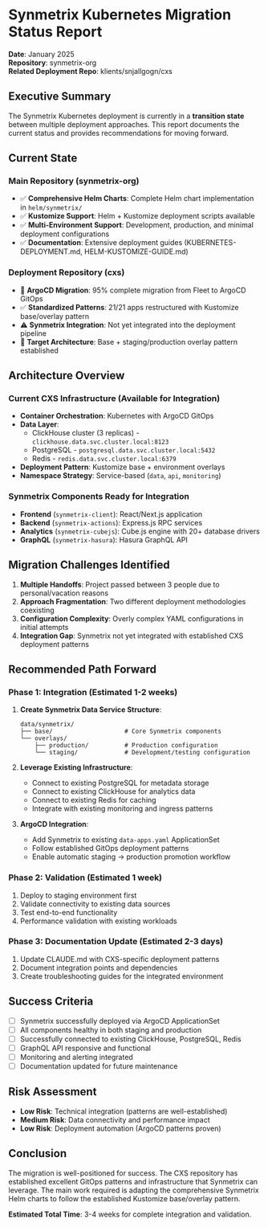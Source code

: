 # Synmetrix Kubernetes Migration Status Report

**Date**: January 2025  
**Repository**: synmetrix-org  
**Related Deployment Repo**: klients/snjallgogn/cxs  

## Executive Summary

The Synmetrix Kubernetes deployment is currently in a **transition state** between multiple deployment approaches. This report documents the current status and provides recommendations for moving forward.

## Current State

### Main Repository (synmetrix-org)
- ✅ **Comprehensive Helm Charts**: Complete Helm chart implementation in `helm/synmetrix/`
- ✅ **Kustomize Support**: Helm + Kustomize deployment scripts available
- ✅ **Multi-Environment Support**: Development, production, and minimal deployment configurations
- ✅ **Documentation**: Extensive deployment guides (KUBERNETES-DEPLOYMENT.md, HELM-KUSTOMIZE-GUIDE.md)

### Deployment Repository (cxs)
- 🔄 **ArgoCD Migration**: 95% complete migration from Fleet to ArgoCD GitOps
- ✅ **Standardized Patterns**: 21/21 apps restructured with Kustomize base/overlay pattern
- ⚠️ **Synmetrix Integration**: Not yet integrated into the deployment pipeline
- 🎯 **Target Architecture**: Base + staging/production overlay pattern established

## Architecture Overview

### Current CXS Infrastructure (Available for Integration)
- **Container Orchestration**: Kubernetes with ArgoCD GitOps
- **Data Layer**: 
  - ClickHouse cluster (3 replicas) - `clickhouse.data.svc.cluster.local:8123`
  - PostgreSQL - `postgresql.data.svc.cluster.local:5432`  
  - Redis - `redis.data.svc.cluster.local:6379`
- **Deployment Pattern**: Kustomize base + environment overlays
- **Namespace Strategy**: Service-based (`data`, `api`, `monitoring`)

### Synmetrix Components Ready for Integration
- **Frontend** (`synmetrix-client`): React/Next.js application  
- **Backend** (`synmetrix-actions`): Express.js RPC services
- **Analytics** (`synmetrix-cubejs`): Cube.js engine with 20+ database drivers
- **GraphQL** (`synmetrix-hasura`): Hasura GraphQL API

## Migration Challenges Identified

1. **Multiple Handoffs**: Project passed between 3 people due to personal/vacation reasons
2. **Approach Fragmentation**: Two different deployment methodologies coexisting
3. **Configuration Complexity**: Overly complex YAML configurations in initial attempts
4. **Integration Gap**: Synmetrix not yet integrated with established CXS deployment patterns

## Recommended Path Forward

### Phase 1: Integration (Estimated 1-2 weeks)
1. **Create Synmetrix Data Service Structure**:
   ```
   data/synmetrix/
   ├── base/                    # Core Synmetrix components
   └── overlays/
       ├── production/          # Production configuration
       └── staging/             # Development/testing configuration
   ```

2. **Leverage Existing Infrastructure**:
   - Connect to existing PostgreSQL for metadata storage
   - Connect to existing ClickHouse for analytics data  
   - Connect to existing Redis for caching
   - Integrate with existing monitoring and ingress patterns

3. **ArgoCD Integration**:
   - Add Synmetrix to existing `data-apps.yaml` ApplicationSet
   - Follow established GitOps deployment patterns
   - Enable automatic staging → production promotion workflow

### Phase 2: Validation (Estimated 1 week)
1. Deploy to staging environment first
2. Validate connectivity to existing data sources  
3. Test end-to-end functionality
4. Performance validation with existing workloads

### Phase 3: Documentation Update (Estimated 2-3 days)
1. Update CLAUDE.md with CXS-specific deployment patterns
2. Document integration points and dependencies
3. Create troubleshooting guides for the integrated environment

## Success Criteria

- [ ] Synmetrix successfully deployed via ArgoCD ApplicationSet
- [ ] All components healthy in both staging and production
- [ ] Successfully connected to existing ClickHouse, PostgreSQL, Redis
- [ ] GraphQL API responsive and functional  
- [ ] Monitoring and alerting integrated
- [ ] Documentation updated for future maintenance

## Risk Assessment

- **Low Risk**: Technical integration (patterns are well-established)
- **Medium Risk**: Data connectivity and performance impact
- **Low Risk**: Deployment automation (ArgoCD patterns proven)

## Conclusion

The migration is well-positioned for success. The CXS repository has established excellent GitOps patterns and infrastructure that Synmetrix can leverage. The main work required is adapting the comprehensive Synmetrix Helm charts to follow the established Kustomize base/overlay pattern.

**Estimated Total Time**: 3-4 weeks for complete integration and validation.